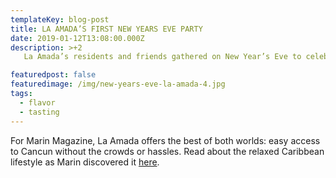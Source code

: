 ```yaml
---
templateKey: blog-post
title: LA AMADA’S FIRST NEW YEARS EVE PARTY
date: 2019-01-12T13:08:00.000Z
description: >+2
   La Amada’s residents and friends gathered on New Year’s Eve to celebrate the coming New Year together. We enjoyed champagne and local seafood under the stars at our beautiful new beach club. It was a great opportunity to see some old friends and make new ones together with our families. We suspect this party was the first in what will become a New Year’s Eve tradition at La Amada in the future.

featuredpost: false
featuredimage: /img/new-years-eve-la-amada-4.jpg
tags:
  - flavor
  - tasting
---
```

For Marin Magazine, La Amada offers the best of both worlds: easy access to Cancun without the crowds or hassles. Read about the relaxed Caribbean lifestyle as Marin discovered it [here](https://www.marinmagazine.com/hola-mexico-south-of-the-border-second-home/).